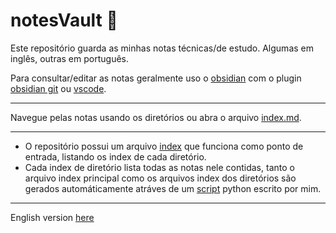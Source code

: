 # notesVault 📄
Este repositório guarda as minhas notas técnicas/de estudo. Algumas em inglês, outras em português.

Para consultar/editar as notas geralmente uso o [obsidian](https://obsidian.md/) com o plugin [obsidian git](https://github.com/denolehov/obsidian-git) ou [vscode](https://code.visualstudio.com/).

---

Navegue pelas notas usando os diretórios ou abra o arquivo [index.md](index.md).

---
- O repositório possui um arquivo [index](index.md) que funciona como ponto de entrada, listando os index de cada diretório. 
- Cada index de diretório lista todas as notas nele contidas, tanto o arquivo index principal como os arquivos index dos diretórios são gerados automáticamente atráves de um [script](create_index_all_dir.py) python escrito por mim.

---

English version [here](README.md)